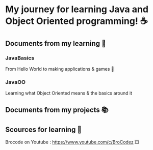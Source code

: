 # My journey for learning Java and Object Oriented programming! :coffee:

## Documents from my learning :scroll:

### JavaBasics 
From Hello World to making applications & games :brain:

### JavaOO 
Learning what Object Oriented means & the basics around it

## Documents from my projects :books:

## Scources for learning :bookmark:
Brocode on Youtube : https://www.youtube.com/c/BroCodez :film_strip:
